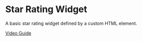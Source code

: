 # Star Rating Widget

A basic star rating widget defined by a custom HTML element.

[Video Guide](https://youtu.be/r7Yv4O4wAwI)
